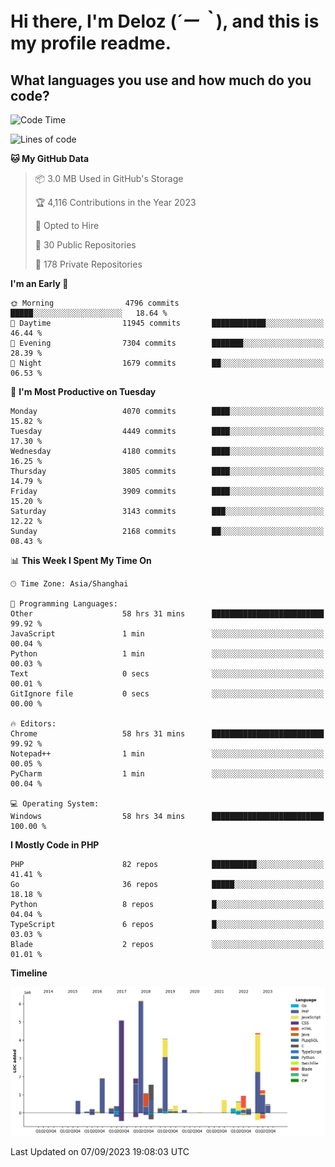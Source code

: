 # **Hi there, I'm Deloz (*´ー｀*), and this is my profile readme.**

## **What languages you use and how much do you code?**

<!--START_SECTION:waka-->
![Code Time](http://img.shields.io/badge/Code%20Time-2%2C329%20hrs%2017%20mins-blue)

![Lines of code](https://img.shields.io/badge/From%20Hello%20World%20I%27ve%20Written-33.3%20million%20lines%20of%20code-blue)

**🐱 My GitHub Data** 

> 📦 3.0 MB Used in GitHub's Storage 
 > 
> 🏆 4,116 Contributions in the Year 2023
 > 
> 💼 Opted to Hire
 > 
> 📜 30 Public Repositories 
 > 
> 🔑 178 Private Repositories 
 > 
**I'm an Early 🐤** 

```text
🌞 Morning                4796 commits        █████░░░░░░░░░░░░░░░░░░░░   18.64 % 
🌆 Daytime                11945 commits       ████████████░░░░░░░░░░░░░   46.44 % 
🌃 Evening                7304 commits        ███████░░░░░░░░░░░░░░░░░░   28.39 % 
🌙 Night                  1679 commits        ██░░░░░░░░░░░░░░░░░░░░░░░   06.53 % 
```
📅 **I'm Most Productive on Tuesday** 

```text
Monday                   4070 commits        ████░░░░░░░░░░░░░░░░░░░░░   15.82 % 
Tuesday                  4449 commits        ████░░░░░░░░░░░░░░░░░░░░░   17.30 % 
Wednesday                4180 commits        ████░░░░░░░░░░░░░░░░░░░░░   16.25 % 
Thursday                 3805 commits        ████░░░░░░░░░░░░░░░░░░░░░   14.79 % 
Friday                   3909 commits        ████░░░░░░░░░░░░░░░░░░░░░   15.20 % 
Saturday                 3143 commits        ███░░░░░░░░░░░░░░░░░░░░░░   12.22 % 
Sunday                   2168 commits        ██░░░░░░░░░░░░░░░░░░░░░░░   08.43 % 
```


📊 **This Week I Spent My Time On** 

```text
🕑︎ Time Zone: Asia/Shanghai

💬 Programming Languages: 
Other                    58 hrs 31 mins      █████████████████████████   99.92 % 
JavaScript               1 min               ░░░░░░░░░░░░░░░░░░░░░░░░░   00.04 % 
Python                   1 min               ░░░░░░░░░░░░░░░░░░░░░░░░░   00.03 % 
Text                     0 secs              ░░░░░░░░░░░░░░░░░░░░░░░░░   00.01 % 
GitIgnore file           0 secs              ░░░░░░░░░░░░░░░░░░░░░░░░░   00.00 % 

🔥 Editors: 
Chrome                   58 hrs 31 mins      █████████████████████████   99.92 % 
Notepad++                1 min               ░░░░░░░░░░░░░░░░░░░░░░░░░   00.05 % 
PyCharm                  1 min               ░░░░░░░░░░░░░░░░░░░░░░░░░   00.04 % 

💻 Operating System: 
Windows                  58 hrs 34 mins      █████████████████████████   100.00 % 
```

**I Mostly Code in PHP** 

```text
PHP                      82 repos            ██████████░░░░░░░░░░░░░░░   41.41 % 
Go                       36 repos            █████░░░░░░░░░░░░░░░░░░░░   18.18 % 
Python                   8 repos             █░░░░░░░░░░░░░░░░░░░░░░░░   04.04 % 
TypeScript               6 repos             █░░░░░░░░░░░░░░░░░░░░░░░░   03.03 % 
Blade                    2 repos             ░░░░░░░░░░░░░░░░░░░░░░░░░   01.01 % 
```



**Timeline**

![Lines of Code chart](https://raw.githubusercontent.com/deloz/deloz/main/assets/bar_graph.png)


 Last Updated on 07/09/2023 19:08:03 UTC
<!--END_SECTION:waka-->
